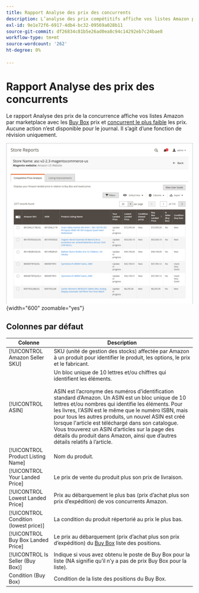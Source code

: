 ```yaml
---
title: Rapport Analyse des prix des concurrents
description: L’analyse des prix compétitifs affiche vos listes Amazon par marché avec le prix Buy Box correspondant et les valeurs de prix de concurrent les plus faibles.
exl-id: 9e1e72f6-6917-4db4-bc32-09569a028b11
source-git-commit: df26834c81b5e26ad0ea8c94c14292eb7c24bae8
workflow-type: tm+mt
source-wordcount: '262'
ht-degree: 0%

---
```


# Rapport Analyse des prix des concurrents

Le rapport Analyse des prix de la concurrence affiche vos listes Amazon par marketplace avec les [Buy Box](./buy-box-competitor-pricing.md) prix et [concurrent le plus faible](./lowest-competitor-pricing.md) les prix. Aucune action n’est disponible pour le journal. Il s’agit d’une fonction de révision uniquement.

![Rapport Analyse des prix des concurrents](assets/amazon-competitive-price-analysis.png){width="600" zoomable="yes"}

## Colonnes par défaut

| Colonne | Description |
|--- |--- |
| [!UICONTROL Amazon Seller SKU] | SKU (unité de gestion des stocks) affectée par Amazon à un produit pour identifier le produit, les options, le prix et le fabricant. |
| [!UICONTROL ASIN] | Un bloc unique de 10 lettres et/ou chiffres qui identifient les éléments.<br><br>ASIN est l’acronyme des numéros d’identification standard d’Amazon. Un ASIN est un bloc unique de 10 lettres et/ou nombres qui identifie les éléments. Pour les livres, l&#39;ASIN est le même que le numéro ISBN, mais pour tous les autres produits, un nouvel ASIN est créé lorsque l&#39;article est téléchargé dans son catalogue. Vous trouverez un ASIN d’articles sur la page des détails du produit dans Amazon, ainsi que d’autres détails relatifs à l’article. |
| [!UICONTROL Product Listing Name] | Nom du produit. |
| [!UICONTROL Your Landed Price] | Le prix de vente du produit plus son prix de livraison. |
| [!UICONTROL Lowest Landed Price] | Prix au débarquement le plus bas (prix d’achat plus son prix d’expédition) de vos concurrents Amazon. |
| [!UICONTROL Condition (lowest price)] | La condition du produit répertorié au prix le plus bas. |
| [!UICONTROL Buy Box Landed Price] | Le prix au débarquement (prix d’achat plus son prix d’expédition) du [Buy Box](./buy-box-competitor-pricing.md) liste des positions. |
| [!UICONTROL Is Seller (Buy Box)] | Indique si vous avez obtenu le poste de Buy Box pour la liste (NA signifie qu’il n’y a pas de prix Buy Box pour la liste). |
| Condition (Buy Box) | Condition de la liste des positions du Buy Box. |
